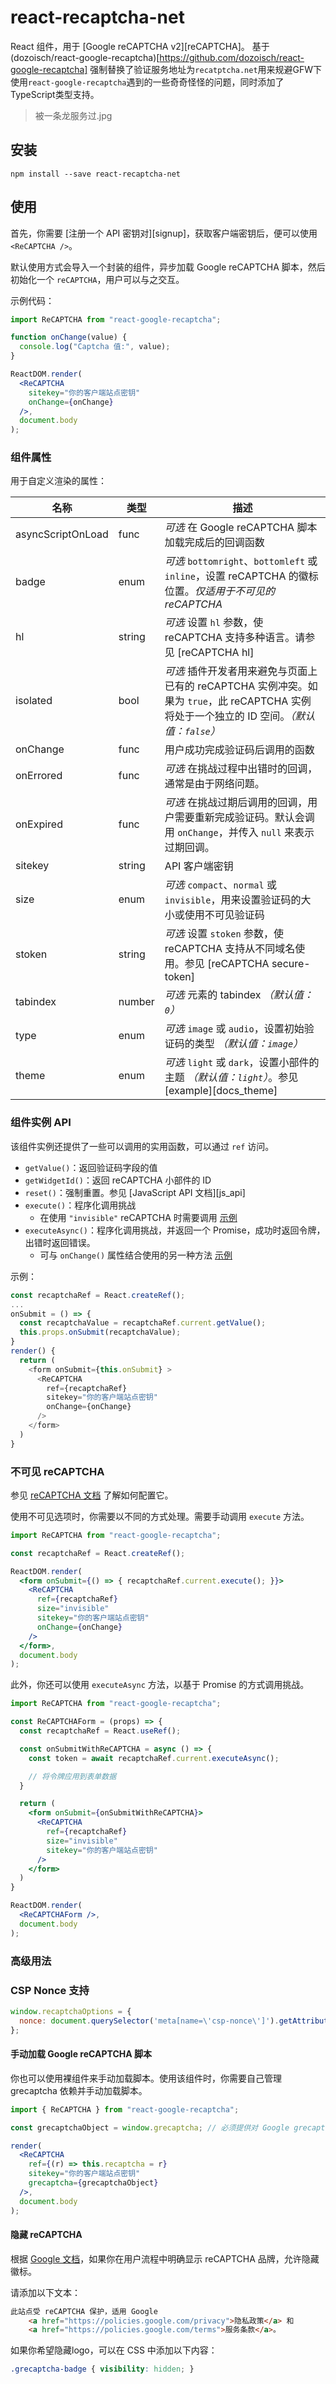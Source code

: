 # react-recaptcha-net

React 组件，用于 [Google reCAPTCHA v2][reCAPTCHA]。
基于(dozoisch/react-google-recaptcha)[https://github.com/dozoisch/react-google-recaptcha]
强制替换了验证服务地址为`recatptcha.net`用来规避GFW下使用`react-google-recaptcha`遇到的一些奇奇怪怪的问题，同时添加了TypeScript类型支持。

> 被一条龙服务过.jpg


## 安装

```shell
npm install --save react-recaptcha-net
```

## 使用

首先，你需要 [注册一个 API 密钥对][signup]，获取客户端密钥后，便可以使用 `<ReCAPTCHA />`。

默认使用方式会导入一个封装的组件，异步加载 Google reCAPTCHA 脚本，然后初始化一个 `reCAPTCHA`，用户可以与之交互。

示例代码：
```jsx
import ReCAPTCHA from "react-google-recaptcha";

function onChange(value) {
  console.log("Captcha 值:", value);
}

ReactDOM.render(
  <ReCAPTCHA
    sitekey="你的客户端站点密钥"
    onChange={onChange}
  />,
  document.body
);
```

### 组件属性

用于自定义渲染的属性：

| 名称              | 类型    | 描述                                                         |
|------------------|---------|------------------------------------------------------------|
| asyncScriptOnLoad | func    | *可选* 在 Google reCAPTCHA 脚本加载完成后的回调函数               |
| badge            | enum    | *可选* `bottomright`、`bottomleft` 或 `inline`，设置 reCAPTCHA 的徽标位置。*仅适用于不可见的 reCAPTCHA* |
| hl               | string  | *可选* 设置 `hl` 参数，使 reCAPTCHA 支持多种语言。请参见 [reCAPTCHA hl] |
| isolated         | bool    | *可选* 插件开发者用来避免与页面上已有的 reCAPTCHA 实例冲突。如果为 `true`，此 reCAPTCHA 实例将处于一个独立的 ID 空间。*（默认值：`false`）* |
| onChange         | func    | 用户成功完成验证码后调用的函数                                 |
| onErrored        | func    | *可选* 在挑战过程中出错时的回调，通常是由于网络问题。               |
| onExpired        | func    | *可选* 在挑战过期后调用的回调，用户需要重新完成验证码。默认会调用 `onChange`，并传入 `null` 来表示过期回调。 |
| sitekey          | string  | API 客户端密钥                                               |
| size             | enum    | *可选* `compact`、`normal` 或 `invisible`，用来设置验证码的大小或使用不可见验证码 |
| stoken           | string  | *可选* 设置 `stoken` 参数，使 reCAPTCHA 支持从不同域名使用。参见 [reCAPTCHA secure-token] |
| tabindex         | number  | *可选* 元素的 tabindex *（默认值：`0`）*                       |
| type             | enum    | *可选* `image` 或 `audio`，设置初始验证码的类型 *（默认值：`image`）* |
| theme            | enum    | *可选* `light` 或 `dark`，设置小部件的主题 *（默认值：`light`）*。参见 [example][docs_theme] |

### 组件实例 API

该组件实例还提供了一些可以调用的实用函数，可以通过 `ref` 访问。

- `getValue()`：返回验证码字段的值
- `getWidgetId()`：返回 reCAPTCHA 小部件的 ID
- `reset()`：强制重置。参见 [JavaScript API 文档][js_api]
- `execute()`：程序化调用挑战
  - 在使用 `"invisible"` reCAPTCHA 时需要调用 [示例](#invisible-recaptcha)
- `executeAsync()`：程序化调用挑战，并返回一个 Promise，成功时返回令牌，出错时返回错误。
  - 可与 `onChange()` 属性结合使用的另一种方法 [示例](#invisible-recaptcha)

示例：
```javascript
const recaptchaRef = React.createRef();
...
onSubmit = () => {
  const recaptchaValue = recaptchaRef.current.getValue();
  this.props.onSubmit(recaptchaValue);
}
render() {
  return (
    <form onSubmit={this.onSubmit} >
      <ReCAPTCHA
        ref={recaptchaRef}
        sitekey="你的客户端站点密钥"
        onChange={onChange}
      />
    </form>
  )
}
```

### 不可见 reCAPTCHA

参见 [reCAPTCHA 文档](https://developers.google.com/recaptcha/docs/invisible) 了解如何配置它。

使用不可见选项时，你需要以不同的方式处理。需要手动调用 `execute` 方法。

```jsx
import ReCAPTCHA from "react-google-recaptcha";

const recaptchaRef = React.createRef();

ReactDOM.render(
  <form onSubmit={() => { recaptchaRef.current.execute(); }}>
    <ReCAPTCHA
      ref={recaptchaRef}
      size="invisible"
      sitekey="你的客户端站点密钥"
      onChange={onChange}
    />
  </form>,
  document.body
);
```

此外，你还可以使用 `executeAsync` 方法，以基于 Promise 的方式调用挑战。

```jsx
import ReCAPTCHA from "react-google-recaptcha";

const ReCAPTCHAForm = (props) => {
  const recaptchaRef = React.useRef();

  const onSubmitWithReCAPTCHA = async () => {
    const token = await recaptchaRef.current.executeAsync();

    // 将令牌应用到表单数据
  }

  return (
    <form onSubmit={onSubmitWithReCAPTCHA}>
      <ReCAPTCHA
        ref={recaptchaRef}
        size="invisible"
        sitekey="你的客户端站点密钥"
      />
    </form>
  )
}

ReactDOM.render(
  <ReCAPTCHAForm />,
  document.body
);
```

### 高级用法

### CSP Nonce 支持
```js
window.recaptchaOptions = {
  nonce: document.querySelector('meta[name=\'csp-nonce\']').getAttribute('content'),
};
```

#### 手动加载 Google reCAPTCHA 脚本

你也可以使用裸组件来手动加载脚本。使用该组件时，你需要自己管理 grecaptcha 依赖并手动加载脚本。

```jsx
import { ReCAPTCHA } from "react-google-recaptcha";

const grecaptchaObject = window.grecaptcha; // 必须提供对 Google grecaptcha 对象的访问。

render(
  <ReCAPTCHA
    ref={(r) => this.recaptcha = r}
    sitekey="你的客户端站点密钥"
    grecaptcha={grecaptchaObject}
  />,
  document.body
);
```

#### 隐藏 reCAPTCHA

根据 [Google 文档](https://developers.google.com/recaptcha/docs/faq#id-like-to-hide-the-recaptcha-badge.-what-is-allowed)，如果你在用户流程中明确显示 reCAPTCHA 品牌，允许隐藏徽标。

请添加以下文本：

```html
此站点受 reCAPTCHA 保护，适用 Google
    <a href="https://policies.google.com/privacy">隐私政策</a> 和
    <a href="https://policies.google.com/terms">服务条款</a>。
```

如果你希望隐藏logo，可以在 CSS 中添加以下内容：

```css
.grecaptcha-badge { visibility: hidden; }
```
